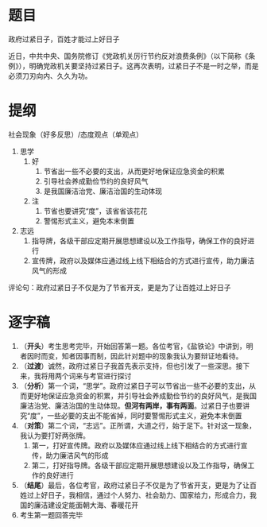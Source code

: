 # 题目

政府过紧日子，百姓才能过上好日子

近日，中共中央、国务院修订《党政机关厉行节约反对浪费条例》（以下简称《条例》），明确党政机关要坚持过紧日子。这再次表明，过紧日子不是一时之举，而是必须刀刃向内、久久为功。

# 提纲

社会现象（好多反思）/态度观点（单观点）



1. 思学
   1. 好
      1. 节省出一些不必要的支出，从而更好地保证应急资金的积累
      2. 引导社会养成勤俭节约的良好风气
      3. 是我国廉洁治党、廉洁治国的生动体现
   2. 注
      1. 节省也要讲究“度”，该省省该花花
      2. 警惕形式主义，避免本末倒置
2. 志远
   1. 指导牌，各级干部应定期开展思想建设以及工作指导，确保工作的良好进行
   2. 宣传牌，政府以及媒体应通过线上线下相结合的方式进行宣传，助力廉洁风气的形成

评论句：政府过紧日子不仅是为了节省开支，更是为了让百姓过上好日子

# 逐字稿

1. （**开头**）考生思考完毕，开始回答第一题。各位考官，《盐铁论》中讲到，明者因时而变，知者因事而制，因此针对题中的现象我认为要辩证地看待。
2. （**过渡**）诚然，政府过紧日子我首先表示支持，但也引发了一些深思。接下来，我将用两个词来与考官进行探讨
3. （**分析**）第一个词，“思学”。政府过紧日子可以节省出一些不必要的支出，从而更好地保证应急资金的积累，并引导社会养成勤俭节约的良好风气，是我国廉洁治党、廉洁治国的生动体现。**但河有两岸，事有两面**。过紧日子也要讲究“度”，一些必要的支出不能省掉，同时要警惕形式主义，避免本末倒置
4. （**对策**）第二个词，“志远”。正所谓，大道之行，始于足下。针对这一现象，我认为要打好两张牌。
   1. 第一，打好宣传牌。政府以及媒体应通过线上线下相结合的方式进行宣传，助力廉洁风气的形成
   2. 第二，打好指导牌。各级干部应定期开展思想建设以及工作指导，确保工作的良好进行
5. （**结尾**）最后，各位考官，政府过紧日子不仅是为了节省开支，更是为了让百姓过上好日子，我相信，通过个人努力、社会助力、国家给力，形成合力，我国的廉洁建设定能面朝大海、春暖花开
6. 考生第一题回答完毕